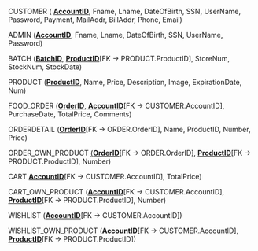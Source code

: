 CUSTOMER ( <u>**AccountID**</u>, Fname, Lname, DateOfBirth, SSN, UserName, Password, Payment, MailAddr, BillAddr, Phone, Email)

ADMIN (<u>**AccountID**</u>, Fname, Lname, DateOfBirth, SSN, UserName, Password)

BATCH (<u>**BatchID**</u>, <u>**ProductID**</u>[FK -> PRODUCT.ProductID], StoreNum, StockNum, StockDate)

PRODUCT (<u>**ProductID**</u>, Name, Price, Description, Image, ExpirationDate, Num)

FOOD_ORDER (<u>**OrderID**</u>,<u> **AccountID**</u>[FK -> CUSTOMER.AccountID], PurchaseDate, TotalPrice, Comments) 

ORDERDETAIL (<u>**OrderID**</u>[FK -> ORDER.OrderID], Name, ProductID, Number, Price)

ORDER_OWN_PRODUCT <u>(**OrderID**</u>[FK -> ORDER.OrderID], <u>**ProductID**</u>[FK -> PRODUCT.ProductID], Number)

CART <u>**AccountID**</u>[FK -> CUSTOMER.AccountID], TotalPrice)

CART_OWN_PRODUCT (<u>**AccountID**</u>[FK -> CUSTOMER.AccountID], <u>**ProductID**</u>[FK -> PRODUCT.ProductID], Number)

WISHLIST (<u>**AccountID**</u>[FK -> CUSTOMER.AccountID])

WISHLIST_OWN_PRODUCT (<u>**AccountID**</u>[FK -> CUSTOMER.AccountID], <u>**ProductID**</u>[FK -> PRODUCT.ProductID])